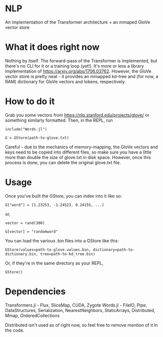 # NLP
An implementation of the Transformer architecture + an mmaped GloVe vector store

# What it does right now
Nothing by itself. The forward-pass of the Transformer is implemented, but there's no CLI for it or a training loop (yet!). It's more or less a library implementation of https://arxiv.org/abs/1706.03762.
However, the GloVe vector store is pretty neat - it provides an mmapped kd-tree and (for now, a RAM) dictionary for GloVe vectors and tokens, respectively. 

# How to do it
Grab you some vectors from https://nlp.stanford.edu/projects/glove/ or something similarly formatted. Then, in the REPL, run 
```
include("Words.jl")

G = GStore(path-to-glove.txt)
```
Careful - due to the mechanics of memory-mapping, the GloVe vectors and keys need to be copied into different files, so make sure you have a little more than double the size of glove.txt in disk space. 
However, once this process is done, you can delete the original glove.txt file. 

# Usage
Once you've built the GStore, you can index into it like so:

```
G["word"] = [1.23253, -1.24523, 0.24155, ...]
```

or, 

```
vector = rand(300)

G[vector] = "randomword"
```

You can load the various .bin files into a GStore like this:

```
GStore(values=path-to-glove.values.bin, dictionary=path-to-dictionary.bin, tree=path-to-kd_tree.bin)
```

Or, if they're in the same directory as your REPL, 

```
GStore()
```

# Dependencies

Transformers.jl - Flux, SliceMap, CUDA, Zygote
Words.jl        - FileIO, Pipe, DataStructures, Serialization, NearestNeighbors, StaticArrays, Distributed, Mmap, OrderedCollections

Distributed isn't used as of right now, so feel free to remove mention of it in the code. 
